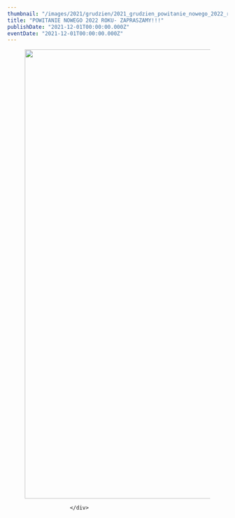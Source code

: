 ```yaml
---
thumbnail: "/images/2021/grudzien/2021_grudzien_powitanie_nowego_2022_roku_zapraszamy_2021_12_powitanie_nowego_2022_roku_zapraszamy_sylwester-plakat-2-723x1024.jpg"
title: "POWITANIE NOWEGO 2022 ROKU- ZAPRASZAMY!!!"
publishDate: "2021-12-01T00:00:00.000Z"
eventDate: "2021-12-01T00:00:00.000Z"
---
```


<div class="entry-content">
							
							
<figure class="wp-block-image size-large"><a href="http://mgok-zawichost.pl/wp-content/uploads/2021/12/sylwester-plakat-2.jpg"><img fetchpriority="high" decoding="async" width="723" height="1024" src="/images/2021/grudzien/2021_grudzien_powitanie_nowego_2022_roku_zapraszamy_2021_12_powitanie_nowego_2022_roku_zapraszamy_sylwester-plakat-2-723x1024.jpg" alt="" class="wp-image-8334" srcset="/images/2021/grudzien/2021_grudzien_powitanie_nowego_2022_roku_zapraszamy_2021_12_powitanie_nowego_2022_roku_zapraszamy_sylwester-plakat-2-723x1024.jpg 723w, /images/2021/grudzien/sylwester-plakat-2-212x300.jpg 212w, /images/2021/grudzien/sylwester-plakat-2-768x1088.jpg 768w, /images/2021/grudzien/sylwester-plakat-2.jpg 800w" sizes="(max-width: 723px) 100vw, 723px"></a></figure>
						
						</div>
